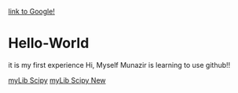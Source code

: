 [link to Google!](http://google.com)
# Hello-World
it is my first experience
Hi,
Myself Munazir is learning to use github!!


<a href="https://github.com/Munazir/Hello-World/blob/master/test2.ipynb">myLib Scipy</a>
<a href="Hello-World/test2.ipynb">myLib Scipy New</a>
